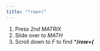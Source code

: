 ```yaml
---
title: "*row+("
---
```


1. Press *2nd MATRIX*
2. Slide over to *MATH*
3. Scroll down to *F* to find ***/*row+(***
